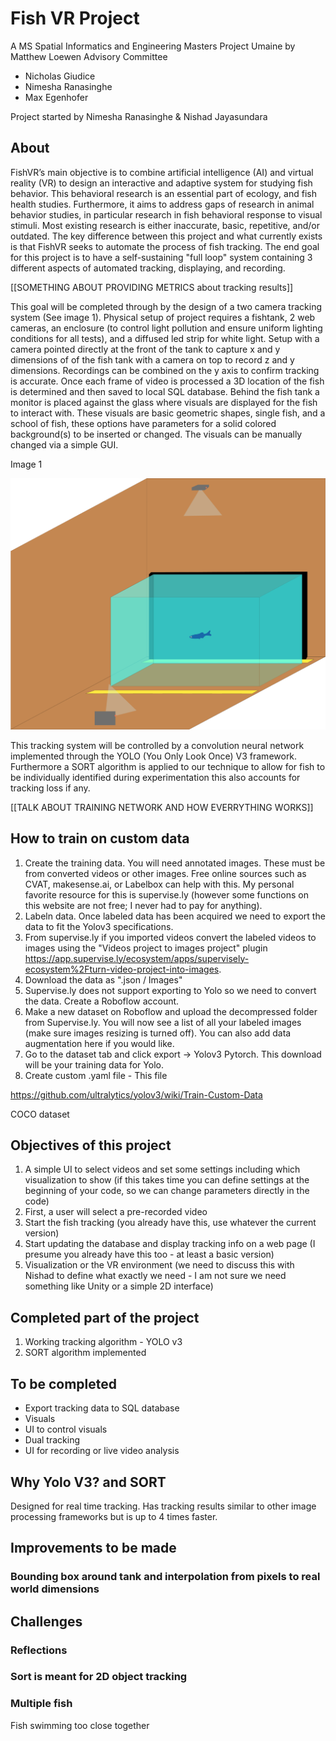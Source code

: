 # Fish VR Project

A MS Spatial Informatics and Engineering Masters Project Umaine by Matthew Loewen
Advisory Committee

- Nicholas Giudice
- Nimesha Ranasinghe
- Max Egenhofer

Project started by Nimesha Ranasinghe & Nishad Jayasundara

## About

FishVR’s main objective is to combine artificial intelligence (AI) and virtual reality (VR) to design an interactive and adaptive system for studying fish behavior. This behavioral research is an essential part of ecology, and fish health studies. Furthermore, it aims to address gaps of research in animal behavior studies, in particular research in fish behavioral response to visual stimuli. Most existing research is either inaccurate, basic, repetitive, and/or outdated. The key difference between this project and what currently exists is that FishVR seeks to automate the process of fish tracking. The end goal for this project is to have a self-sustaining "full loop" system containing 3 different aspects of automated tracking, displaying, and recording.

[[SOMETHING ABOUT PROVIDING METRICS about tracking results]]

This goal will be completed through by the design of a two camera tracking system (See image 1). Physical setup of project requires a fishtank, 2 web cameras, an enclosure (to control light pollution and ensure uniform lighting conditions for all tests), and a diffused led strip for white light. Setup with a camera pointed directly at the front of the tank to capture x and y dimensions of of the fish tank with a camera on top to record z and y dimensions. Recordings can be combined on the y axis to confirm tracking is accurate. Once each frame of video is processed a 3D location of the fish is determined and then saved to local SQL database. Behind the fish tank a monitor is placed against the glass where visuals are displayed for the fish to interact with. These visuals are basic geometric shapes, single fish, and a school of fish, these options have parameters for a solid colored background(s) to be inserted or changed. The visuals can be manually changed via a simple GUI.

Image 1

![Image 1 - Physical setup of fishVR](https://github.com/mattdoescode/FishProject/blob/master/frame%20differencing/graphics/illustration_without_dimensions.jpg)

This tracking system will be controlled by a convolution neural network implemented through the YOLO (You Only Look Once) V3 framework. Furthermore a SORT algorithm is applied to our technique to allow for fish to be individually identified during experimentation this also accounts for tracking loss if any.


[[TALK ABOUT TRAINING NETWORK AND HOW EVERRYTHING WORKS]]

## How to train on custom data 
1. Create the training data.  You will need annotated images. These must be from converted videos or other images. Free online sources such as CVAT, makesense.ai, or Labelbox can help with this. My personal favorite resource for this is supervise.ly (however some functions on this website are not free; I never had to pay for anything). 
2. Labeln data. Once labeled data has been acquired we need to export the data to fit the Yolov3 specifications. 
3. From supervise.ly if you imported videos convert the labeled videos to images using the "Videos project to images project" plugin https://app.supervise.ly/ecosystem/apps/supervisely-ecosystem%2Fturn-video-project-into-images. 
4. Download the data as ".json / Images" 
5. Supervise.ly does not support exporting to Yolo so we need to convert the data. Create a Roboflow account.
6. Make a new dataset on Roboflow and upload the decompressed folder from Supervise.ly. You will now see a list of all your labeled images (make sure images resizing is turned off). You can also add data augmentation here if you would like. 
7. Go to the dataset tab and click export -> Yolov3 Pytorch. This download will be your training data for Yolo. 
8. Create custom .yaml file - This file 



https://github.com/ultralytics/yolov3/wiki/Train-Custom-Data



COCO dataset 

## Objectives of this project

1. A simple UI to select videos and set some settings including which visualization to show (if this takes time you can define settings at the beginning of your code, so we can change parameters directly in the code)
2. First, a user will select a pre-recorded video
3. Start the fish tracking (you already have this, use whatever the current version)
4. Start updating the database and display tracking info on a web page (I presume you already have this too - at least a basic version)
5. Visualization or the VR environment (we need to discuss this with Nishad to define what exactly we need - I am not sure we need something like Unity or a simple 2D interface)

## Completed part of the project

1. Working tracking algorithm - YOLO v3
2. SORT algorithm implemented

## To be completed

- Export tracking data to SQL database
- Visuals
- UI to control visuals
- Dual tracking
- UI for recording or live video analysis

## Why Yolo V3? and SORT

Designed for real time tracking. Has tracking results similar to other image processing frameworks but is up to 4 times faster.

## Improvements to be made

### Bounding box around tank and interpolation from pixels to real world dimensions

## Challenges

### Reflections

### Sort is meant for 2D object tracking

### Multiple fish

Fish swimming too close together
